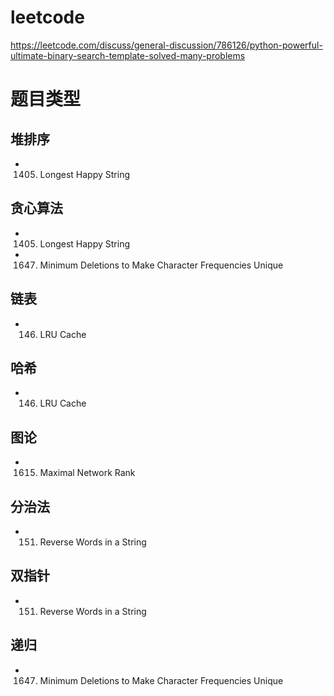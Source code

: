 # leetcode

https://leetcode.com/discuss/general-discussion/786126/python-powerful-ultimate-binary-search-template-solved-many-problems



# 题目类型

## 堆排序

- 1405. Longest Happy String


## 贪心算法

- 1405. Longest Happy String
- 1647. Minimum Deletions to Make Character Frequencies Unique

## 链表
- 146. LRU Cache
## 哈希 
- 146. LRU Cache

## 图论
- 1615. Maximal Network Rank

## 分治法
- 151. Reverse Words in a String

## 双指针
- 151. Reverse Words in a String


## 递归
- 1647. Minimum Deletions to Make Character Frequencies Unique